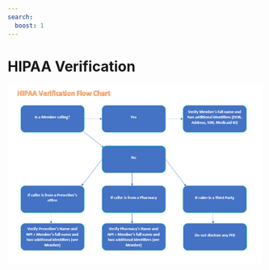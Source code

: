 ```yaml
---
search:
  boost: 1
---
```


# HIPAA Verification

![Alt text](HIPPA%20Verification%20Flow%20Chart.png)